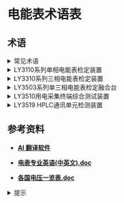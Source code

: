 # 电能表术语表

## 术语

 <details>
<summary>
常见术语
 </summary>

|     中文      |          英文           |                    注释                    |
| :-----------: | :---------------------: | :----------------------------------------: |
|     单相      |      Single-phase       |
|     三相      |       Three-phase       |
|     功率      |          Power          |
|    千瓦时     |           kWh           |               Kilowatt Hours               |
|    交流电     |           AC            |            Alternating Current             |
|    直流电     |           DC            |               Direct Current               |
|     频率      |        Frequency        |
|     电流      |         Current         |
|     安培      |         Ampere          |
|     电压      |         Voltage         |
|     伏特      |          Volt           |
|   功率因数    |      Power Factor       |
|   起动试验    |      Starting Test      |
|   潜动试验    |       Creep Test        |
|     容性      |       Capacitive        |
|     感性      |        Inductive        |
|     负载      |          Load           |
|   视在功率    |     Apparent Power      |
|   有功功率    |      Active Power       |
|   无功功率    |     Reactive Power      |
|     误差      |          Error          |
|     载波      |         Carrier         |
|    波特率     |        Baud Rate        |
|   脉冲信号    |      Pulse Signal       |
|    失真度     |       Distortion        |
|    标准表     |     Standard Meter      |              Reference Meter               |
|     通道      |         Channel         |
|     台体      |        Workbench        |
|     量程      |    Measurement Range    |
|   调节细度    |   Adjustment Fineness   | Adjustable Accuracy / Adjustable Precision |
| 插槽/表位插槽 |          Slot           |                   Socket                   |
|    正相序     | Positive-phase Sequence |
|    负相序     | Negative-phase Sequence |
|     断电      |         Outage          |

</details>

<details>
<summary>
LY3110系列单相电能表检定装置
</summary>

|        中文        |                    英文                    |              注释              |
| :----------------: | :----------------------------------------: | :----------------------------: |
|     单相电能表     |         Single-Phase Energy Meter          |
|      检定装置      |            Verification Device             |
|       功率源       |                Power Source                |
|    多功能标准表    |       Multi-Function Standard Meter        |
|     误差计算器     |              Error Calculator              |
|    RS485 服务器    |                RS485 Server                |
|       时基源       |              Time Base Source              |
|     智能电能表     |          Intelligent Energy Meter          |
|    多费率电能表    |          Multi-Rate Energy Meter           |
|    预付费电能表    |          Prepayment Energy Meter           |
|      电压跌落      |                Voltage Dip                 |
|    电压逐渐变化    |           Gradual Voltage Change           |
|      电能误差      |                Energy Error                |
|     日计时误差     |             Daily Timing Error             |
|      频率影响      |            Frequency Influence             |
|      电压影响      |             Voltage Influence              |
|      谐波影响      |             Harmonic Influence             |
|       逆向序       |              Reverse Sequence              |
|     电压不平衡     |             Voltage Unbalance              |
|      输出电量      |                Output Power                |
|    电压电流量程    |         Voltage and Current Range          |
|    输出负载容量    |            Output Load Capacity            |
|        相序        |               Phase Sequence               |
|    输出电量调节    |          Output Power Adjustment           |
|   输出功率稳定度   |           Output Power Stability           |
| 输出电压电流失真度 |   Output Voltage and Current Distortion    |
|      谐波设置      |              Harmonic Setting              |
|      监视仪表      |           Monitoring Instrument            |
|      电能脉冲      |                Energy Pulse                |
|  标准电能脉冲输出  |        Standard Energy Pulse Output        |
|      脉冲常数      |               Pulse Constant               |
|    电压电流档位    |         Voltage and Current Level          |
|      调节细度      |            Adjustment Fineness             |
|      相位调节      |              Phase Adjustment              |
|      频率调节      |            Frequency Adjustment            |
|   标准偏差估计值   |        Standard Deviation Estimate         |
|    允许测量误差    |       Permissible Measurement Error        |
|     电能表常数     |           Energy Meter Constant            |
|     电能表校验     |         Energy Meter Verification          |
|     电能表误差     |             Energy Meter Error             |
|   电能表走字试验   |         Energy Meter Walking Test          |
|     电能表潜动     |             Energy Meter Creep             |
|     电能表起动     |           Energy Meter Starting            |
|   电能表基本误差   |          Energy Meter Basic Error          |
|    电能表影响量    |      Energy Meter Influence Quantity       |
|   电能表检定规程   | Electricity Meter Verification Regulations |
|      线性负载      |                Linear Load                 |
|        谐波        |                  Harmonic                  |
|        基波        |              Fundamental Wave              |
|       次谐波       |                Subharmonic                 |
|      奇次谐波      |                Odd Harmonic                |
|       方顶波       |                Square Wave                 |
|       尖顶波       |                 Sharp Wave                 | 或尖峰波可以翻译为 “Peak Wave” |
|       脉冲波       |                 Pulse Wave                 |
|      过零点波      |             Zero-Crossing Wave             |
|      高次谐波      |              Higher Harmonic               |

</details>

<details>
<summary>
LY3310系列三相电能表检定装置
</summary>

|       中文       |                 英文                  | 注释 |
| :--------------: | :-----------------------------------: | :--: |
|    三相电能表    |       Three-phase energy meter        |
|  电能表检定装置  |   Energy meter verification device    |
|      功率源      |             Power source              |
|      标准表      |            Standard meter             |
|    误差计算器    |           Error calculator            |
|   RS485 服务器   |             RS485 server              |
|    精密时基源    |      Precision time base source       |
|     电能脉冲     |         Electric energy pulse         |
|       相序       |            Phase sequence             |
|   电压电流量程   |       Voltage and current range       |
|   输出负载容量   |         Output load capacity          |
|    功率稳定度    |            Power stability            |
|  电压电流失真度  |    Voltage and current distortion     |
|  三相电量对称性  |      Three-phase power symmetry       |
|     谐波设置     |           Harmonic settings           |
|     监视仪表     |        Monitoring instruments         |
|     基本误差     |              Basic error              |
|    测量重复性    |       Measurement repeatability       |
|     走字试验     |               Walk test               |
|    影响量试验    |        Influence quantity test        |
|     常数试验     |             Constant test             |
|    一致性试验    |           Consistency test            |
|   费控功能试验   |      Cost control function test       |
|    日计时误差    |          Daily timing error           |
|   最大需量误差   |         Maximum demand error          |
|     电压影响     |           Voltage influence           |
|     频率影响     |          Frequency influence          |
|     谐波影响     |          Harmonic influence           |
|      逆向序      |           Reverse sequence            |
|    电压不平衡    |           Voltage unbalance           |
|    误差一致性    |           Error consistency           |
|     电压跌落     |              Voltage dip              |
|   电压逐渐变化   |        Voltage gradual change         |
|     电能误差     |         Electric energy error         |
|     无功电能     |            Reactive energy            |
|     有功电能     |             Active energy             |
|     视在功率     |            Apparent power             |
|     功率因数     |             Power factor              |
|      相位差      |           Phase difference            |
|     频率测量     |         Frequency measurement         |
|     谐波分析     |           Harmonic analysis           |
|      失真度      |              Distortion               |
| 标准电能脉冲输出 | Standard electric energy pulse output |
|    电能表常数    |         Energy meter constant         |
|    电能表校验    |       Energy meter calibration        |
|    电能表误差    |          Energy meter error           |
|    电能表走字    |         Energy meter walking          |
|    电能表通信    |      Energy meter communication       |

</details>

<details>
<summary>
LY3503系列单三相电能表检定融合台
</summary>

|        中文        |                         英文                         | 注释 |
| :----------------: | :--------------------------------------------------: | :--: |
|       电能表       |                Electric Energy Meter                 |
|    单三相电能表    |    Single and Three-phase Electric Energy Meters     |
|     检定融合台     |             Multi-Verification Platform              |
|    多功能电能表    |        Multi-functional Electric Energy Meter        |
|   三相智能电能表   |    Three-phase Intelligent Electric Energy Meter     |
|  三相多功能电能表  |  Three-phase Multi-functional Electric Energy Meter  |
|   三相载波电能表   |    Three-phase Carrier Wave Electric Energy Meter    |
|  三相多费率电能表  |     Three-phase Multi-rate Electric Energy Meter     |
|    电子式电能表    |        Electronic Type Electric Energy Meter         |
|     无功电能表     |         Reactive Power Electric Energy Meter         |
|     三相四线制     |             Three-phase Four-wire System             |
|     三相三线制     |            Three-phase Three-wire System             |
|      基本误差      |                     Basic Error                      |
|     测量重复性     |              Measurement Repeatability               |
|    电压电流量程    |              Voltage and Current Range               |
|    输出负载容量    |                 Output Load Capacity                 |
|        相序        |                    Phase Sequence                    |
|    输出电量调节    |               Output Power Adjustment                |
|   输出功率稳定度   |                Output Power Stability                |
| 输出电压电流失真度 |        Output Voltage and Current Distortion         |
|   三相电量对称性   |              Three-phase Power Symmetry              |
|      谐波设置      |                   Harmonic Setting                   |
|      监视仪表      |                Monitoring Instrument                 |
|      电能脉冲      |                Electric Energy Pulse                 |
|  标准电能脉冲输出  |        Standard Electric Energy Pulse Output         |
|       功率源       |                     Power Source                     |
|       标准表       |                    Standard Meter                    |
|     误差计算器     |                   Error Calculator                   |
|    RS485 服务器    |                     RS485 Server                     |
| 电能表检定软件平台 | Electric Energy Meter Verification Software Platform |
|      参比条件      |                 Reference Conditions                 |
|      功率因数      |                     Power Factor                     |
|       相位角       |                     Phase Angle                      |
|      电能误差      |                Electric Energy Error                 |
|     日计时误差     |                  Daily Timing Error                  |
|      走字试验      |                     Walking Test                     |
|     影响量试验     |               Influence Quantity Test                |
|      谐波影响      |                  Harmonic Influence                  |
|       逆相序       |                Reverse Phase Sequence                |
|     电压不平衡     |                  Voltage Unbalance                   |
|     误差一致性     |                  Error Consistency                   |
|      电压跌落      |                     Voltage Drop                     |
|      电压骤升      |                    Voltage Surge                     |
|    电压逐渐变化    |                Voltage Gradual Change                |
|     电能表常数     |            Electric Energy Meter Constant            |

</details>

<details>
<summary>
LY3510用电采集终端综合测试装置
</summary>

|            中文            |                          英文                           | 注释 |
| :------------------------: | :-----------------------------------------------------: | :--: |
|        用电采集终端        |        Electric Power Data Acquisition Terminal         |
|        综合测试装置        |              Comprehensive Testing Device               |
|          专变终端          |              Special Transformer Terminal               |
|          负控终端          |                Negative Control Terminal                |
|        配变计量终端        |       Distribution Transformer Metering Terminal        |
|           集中器           |                      Concentrator                       |
|           采集器           |                        Collector                        |
|        自动接线功能        |                Automatic Wiring Function                |
|        载波功能测试        |               Carrier Wave Function Test                |
|        电源性能试验        |              Power Supply Performance Test              |
|         状态量采集         |               State Quantity Acquisition                |
|       交流模拟量采集       |             AC Analog Quantity Acquisition              |
|       电能量采集试验       |            Electric Energy Acquisition Test             |
|        脉冲功能试验        |                   Pulse Function Test                   |
|     总加组日月电量召集     |    Total Group Day and Month Electric Quantity Call     |
|   终端实时和当前数据召集   |        Terminal Real-time and Current Data Call         |
|          有功功率          |                      Active Power                       |
|          无功功率          |                     Reactive Power                      |
|          功率因数          |                      Power Factor                       |
|         日冻结数据         |                    Daily Frozen Data                    |
|          负荷曲线          |                       Load Curve                        |
|         月冻结数据         |                   Monthly Frozen Data                   |
|          对时功能          |              Time Synchronization Function              |
|       参数设置与查询       |               Parameter Setting and Query               |
|         时段控功能         |              Time Period Control Function               |
|         厂休控功能         |              Factory Rest Control Function              |
|       营业报停控功能       |          Business Suspension Control Function           |
|        电能量定值控        |           Electric Energy Fixed Value Control           |
|       购电能量(费)控       |       Electricity Purchase Energy (Cost) Control        |
|        催费告警功能        |               Fee Reminder Alarm Function               |
|          保电功能          |                Power Protection Function                |
|          剔除功能          |                  Elimination Function                   |
|          遥控测试          |                   Remote Control Test                   |
|     电能表参数变更事件     |      Electric Energy Meter Parameter Change Event       |
|      电压回路异常事件      |             Voltage Circuit Abnormal Event              |
|      电流回路异常事件      |             Current Circuit Abnormal Event              |
|        相序异常事件        |              Phase Sequence Abnormal Event              |
|     电能表时间超差事件     |    Electric Energy Meter Time Exceeding Error Event     |
|    电压/电流不平衡事件     |             Voltage/Current Imbalance Event             |
|      终端停/上电事件       |               Terminal Power Off/On Event               |
|      购电参数设置事件      |      Electricity Purchase Parameter Setting Event       |
|        密码错误事件        |                  Password Error Event                   |
|   终端 485 抄表错误事件    |         Terminal 485 Meter Reading Error Event          |
|        电压越限事件        |              Voltage Exceeding Limit Event              |
|        电流越限事件        |              Current Exceeding Limit Event              |
|         超负荷事件         |                     Overload Event                      |
|     定时发送 1 类数据      |           Timing Transmission of Class 1 Data           |
|     定时发送 2 类数据      |           Timing Transmission of Class 2 Data           |
|     电能表示度下降事件     |        Electric Energy Meter Reading Drop Event         |
|       电能表飞走事件       |        Electric Energy Meter Running Away Event         |
|       电能表停走事件       |          Electric Energy Meter Stopping Event           |
|       电能表通信事件       |        Electric Energy Meter Communication Event        |
|        CT 异常事件         |           Current Transformer Abnormal Event            |
|  电能表运行状态字变位事件  | Electric Energy Meter Operation State Word Change Event |
|     终端通信流量门超限     |    Terminal Communication Traffic Threshold Exceeded    |
|        谐波影响试验        |                 Harmonic Influence Test                 |
|        频率影响试验        |                Frequency Influence Test                 |
|        超量限值试验        |                  Over Limit Value Test                  |
|     电流不平衡影响试验     |            Current Imbalance Influence Test             |
|      载波实时数据召测      |            Carrier Wave Real-time Data Call             |
|       载波日冻结数据       |             Carrier Wave Daily Frozen Data              |
|       载波月冻结数据       |            Carrier Wave Monthly Frozen Data             |
|      载波重点用户监测      |            Carrier Wave Key User Monitoring             |
|        载波透明转发        |           Carrier Wave Transparent Forwarding           |
|        载波数据转发        |              Carrier Wave Data Forwarding               |
|      载波数据补抄试验      |             Carrier Wave Data Re-copy Test              |
|     载波抄表成功率统计     |   Carrier Wave Meter Reading Success Rate Statistics    |
|          基本误差          |                       Basic Error                       |
|        时钟误差测试        |                    Clock Error Test                     |
|         测量重复性         |                Measurement Repeatability                |
|          输出电量          |                Output Electric Quantity                 |
|        电压电流量程        |                Voltage and Current Range                |
|        输出负载容量        |                  Output Load Capacity                   |
|            相序            |                     Phase Sequence                      |
|        输出电量调节        |           Output Electric Quantity Adjustment           |
|          相位调节          |                    Phase Adjustment                     |
|          频率调节          |                  Frequency Adjustment                   |
|       输出功率稳定度       |                 Output Power Stability                  |
|     输出电压电流失真度     |          Output Voltage and Current Distortion          |
|       三相电量对称性       |         Three-phase Electric Quantity Symmetry          |
|          谐波设置          |                    Harmonic Setting                     |
|          监视仪表          |                  Monitoring Instrument                  |
|          标准表法          |                  Standard Table Method                  |
|         三相功率源         |                Three-phase Power Source                 |
|      三相多功能标准表      |        Three-phase Multi-function Standard Table        |
|         精密时基源         |               Precision Time Base Source                |
|         模拟控制器         |                    Analog Controller                    |
|           挂表架           |                      Meter Hanger                       |
|        RS-485 通信         |                  RS-485 Communication                   |
|          电能脉冲          |                  Electric Energy Pulse                  |
|           电能表           |                  Electric Energy Meter                  |
| 电压、电流、功率、功率因数 |          Voltage, Current, Power, Power Factor          |
|     有功电能、无功电能     |             Active Energy, Reactive Energy              |
|          视在功率          |                     Apparent Power                      |
|           失真度           |                       Distortion                        |
|          谐波分析          |                    Harmonic Analysis                    |
|         稳定度测量         |                  Stability Measurement                  |
|          误差检定          |                   Error Verification                    |
|          电能误差          |                  Electric Energy Error                  |
|          通信接口          |                 Communication Interface                 |

</details>

<details>
<summary>
LY3519 HPLC通讯单元检测装置
</summary>

|         中文          |                      英文                      | 注释 |
| :-------------------: | :--------------------------------------------: | :--: |
| HPLC 通讯单元检测装置 |     HPLC Communication Unit Testing Device     |
|       单相模块        |              Single-phase Module               |
|       三相模块        |               Three-phase Module               |
|     采集终端模块      |          Acquisition Terminal Module           |
|     HPLC+HRF 模块     |                HPLC+HRF Module                 |
|     双模检测方案      |           Dual-mode Detection Scheme           |
|       检测项目        |                   Test Items                   |
|     外观结构测试      |         Appearance and Structure Test          |
|     通信性能测试      |         Communication Performance Test         |
|       功耗测试        |             Power Consumption Test             |
|       衰减幅度        |             Attenuation Amplitude              |
|    电源适应性测试     |         Power Supply Adaptability Test         |
|     芯片 ID 检测      |               Chip ID Detection                |
|     HPLC 信道检测     |             HPLC Channel Detection             |
|     HRF 信道检测      |             HRF Channel Detection              |
|      电能表模块       |          Electric Energy Meter Module          |
|        从节点         |                Slave Node (STA)                |
|       终端模块        |                Terminal Module                 |
|        主节点         |               Master Node (CCO)                |
|      检定指示灯       |           Inspection Indicator Light           |
|       急停开关        |             Emergency Stop Switch              |
|  集中器载波模块接口   |     Concentrator Carrier Module Interface      |
|  电能表载波模块接口   | Electric Energy Meter Carrier Module Interface |
|        服务器         |                     Server                     |
|      电源总开关       |           Power Supply Master Switch           |
|   市电 AC220V 插座    |              AC220V Power Socket               |
|        接地柱         |                 Grounding Post                 |
|         PC 机         |               Personal Computer                |
|         网口          |                  Network Port                  |
|       铭牌信息        |             Nameplate Information              |
|     交流电压范围      |                AC Voltage Range                |
|         频率          |                   Frequency                    |
|       谐波含量        |                Harmonic Content                |
|   直流电压供电范围    |            DC Voltage Supply Range             |
|  直流功耗测试准确度   |       DC Power Consumption Test Accuracy       |
|     载波衰减幅度      |         Carrier Attenuation Amplitude          |
|     一/二维码扫描     |       One/two-dimensional Code Scanning        |
|      条码扫描枪       |                Barcode Scanner                 |
|       资产信息        |               Asset Information                |
|       抄控设备        |              Copy Control Device               |
|        测试帧         |                   Test Frame                   |
|      初始化交互       |           Initialization Interaction           |
|       模拟表器        |                   Simulator                    |
|      模拟集中器       |             Simulator Concentrator             |
|        应答帧         |                 Response Frame                 |
|      电力线信道       |               Power Line Channel               |
|       静态功耗        |            Static Power Consumption            |
|       动态功耗        |           Dynamic Power Consumption            |
|       检测工装        |                  Test Tooling                  |
|       MDS 系统        |                   MDS System                   |
|       故障处理        |                 Fault Handling                 |

</details>

## 参考资料

- [**AI 翻译软件**](https://www.quark.cn/?entry=sem_pinzhuanbdsempckk)

- [**电表专业英语(中英文).doc**](<./src/电表专业英语(中英文).doc>)

- [**各国电压一览表.doc**](./src/各国电压一览表.doc)

<details>
<summary>
提示
</summary>

###### 网页检索：<kbd>Ctrl</kbd>+<kbd>F</kbd>

</details>
